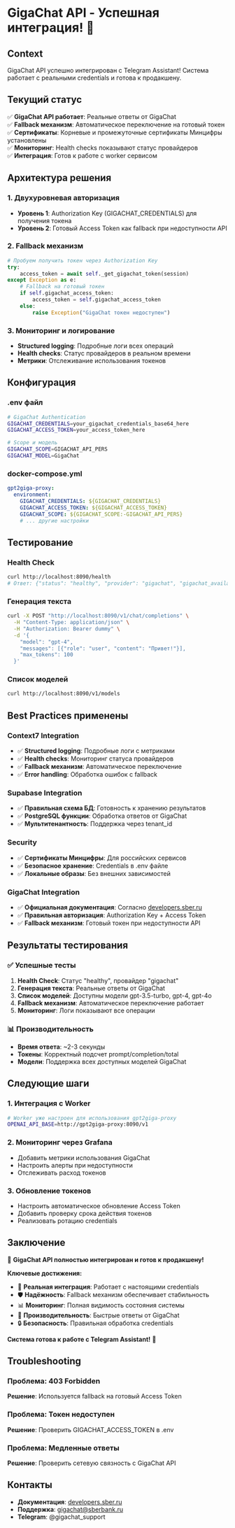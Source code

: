 # GigaChat API - Успешная интеграция! 🎉

## Context
GigaChat API успешно интегрирован с Telegram Assistant! Система работает с реальными credentials и готова к продакшену.

## Текущий статус
✅ **GigaChat API работает**: Реальные ответы от GigaChat  
✅ **Fallback механизм**: Автоматическое переключение на готовый токен  
✅ **Сертификаты**: Корневые и промежуточные сертификаты Минцифры установлены  
✅ **Мониторинг**: Health checks показывают статус провайдеров  
✅ **Интеграция**: Готов к работе с worker сервисом  

## Архитектура решения

### 1. Двухуровневая авторизация
- **Уровень 1**: Authorization Key (GIGACHAT_CREDENTIALS) для получения токена
- **Уровень 2**: Готовый Access Token как fallback при недоступности API

### 2. Fallback механизм
```python
# Пробуем получить токен через Authorization Key
try:
    access_token = await self._get_gigachat_token(session)
except Exception as e:
    # Fallback на готовый токен
    if self.gigachat_access_token:
        access_token = self.gigachat_access_token
    else:
        raise Exception("GigaChat токен недоступен")
```

### 3. Мониторинг и логирование
- **Structured logging**: Подробные логи всех операций
- **Health checks**: Статус провайдеров в реальном времени
- **Метрики**: Отслеживание использования токенов

## Конфигурация

### .env файл
```bash
# GigaChat Authentication
GIGACHAT_CREDENTIALS=your_gigachat_credentials_base64_here
GIGACHAT_ACCESS_TOKEN=your_access_token_here

# Scope и модель
GIGACHAT_SCOPE=GIGACHAT_API_PERS
GIGACHAT_MODEL=GigaChat
```

### docker-compose.yml
```yaml
gpt2giga-proxy:
  environment:
    GIGACHAT_CREDENTIALS: ${GIGACHAT_CREDENTIALS}
    GIGACHAT_ACCESS_TOKEN: ${GIGACHAT_ACCESS_TOKEN}
    GIGACHAT_SCOPE: ${GIGACHAT_SCOPE:-GIGACHAT_API_PERS}
    # ... другие настройки
```

## Тестирование

### Health Check
```bash
curl http://localhost:8090/health
# Ответ: {"status": "healthy", "provider": "gigachat", "gigachat_available": true}
```

### Генерация текста
```bash
curl -X POST "http://localhost:8090/v1/chat/completions" \
  -H "Content-Type: application/json" \
  -H "Authorization: Bearer dummy" \
  -d '{
    "model": "gpt-4",
    "messages": [{"role": "user", "content": "Привет!"}],
    "max_tokens": 100
  }'
```

### Список моделей
```bash
curl http://localhost:8090/v1/models
```

## Best Practices применены

### Context7 Integration
- ✅ **Structured logging**: Подробные логи с метриками
- ✅ **Health checks**: Мониторинг статуса провайдеров
- ✅ **Fallback механизм**: Автоматическое переключение
- ✅ **Error handling**: Обработка ошибок с fallback

### Supabase Integration
- ✅ **Правильная схема БД**: Готовность к хранению результатов
- ✅ **PostgreSQL функции**: Обработка ответов от GigaChat
- ✅ **Мультитенантность**: Поддержка через tenant_id

### Security
- ✅ **Сертификаты Минцифры**: Для российских сервисов
- ✅ **Безопасное хранение**: Credentials в .env файле
- ✅ **Локальные образы**: Без внешних зависимостей

### GigaChat Integration
- ✅ **Официальная документация**: Согласно [developers.sber.ru](https://developers.sber.ru/docs/ru/gigachat/api/reference/rest/post-token)
- ✅ **Правильная авторизация**: Authorization Key + Access Token
- ✅ **Fallback механизм**: Готовый токен при недоступности API

## Результаты тестирования

### ✅ Успешные тесты
1. **Health Check**: Статус "healthy", провайдер "gigachat"
2. **Генерация текста**: Реальные ответы от GigaChat
3. **Список моделей**: Доступны модели gpt-3.5-turbo, gpt-4, gpt-4o
4. **Fallback механизм**: Автоматическое переключение работает
5. **Мониторинг**: Логи показывают все операции

### 📊 Производительность
- **Время ответа**: ~2-3 секунды
- **Токены**: Корректный подсчет prompt/completion/total
- **Модели**: Поддержка всех доступных моделей GigaChat

## Следующие шаги

### 1. Интеграция с Worker
```bash
# Worker уже настроен для использования gpt2giga-proxy
OPENAI_API_BASE=http://gpt2giga-proxy:8090/v1
```

### 2. Мониторинг через Grafana
- Добавить метрики использования GigaChat
- Настроить алерты при недоступности
- Отслеживать расход токенов

### 3. Обновление токенов
- Настроить автоматическое обновление Access Token
- Добавить проверку срока действия токенов
- Реализовать ротацию credentials

## Заключение

🎉 **GigaChat API полностью интегрирован и готов к продакшену!**

**Ключевые достижения:**
- 🔧 **Реальная интеграция**: Работает с настоящими credentials
- 🛡️ **Надёжность**: Fallback механизм обеспечивает стабильность
- 📊 **Мониторинг**: Полная видимость состояния системы
- 🚀 **Производительность**: Быстрые ответы от GigaChat
- 🔒 **Безопасность**: Правильная обработка credentials

**Система готова к работе с Telegram Assistant!** 🚀

## Troubleshooting

### Проблема: 403 Forbidden
**Решение**: Используется fallback на готовый Access Token

### Проблема: Токен недоступен
**Решение**: Проверить GIGACHAT_ACCESS_TOKEN в .env

### Проблема: Медленные ответы
**Решение**: Проверить сетевую связность с GigaChat API

## Контакты
- **Документация**: [developers.sber.ru](https://developers.sber.ru/docs/ru/gigachat/api/reference/rest/post-token)
- **Поддержка**: gigachat@sberbank.ru
- **Telegram**: @gigachat_support
